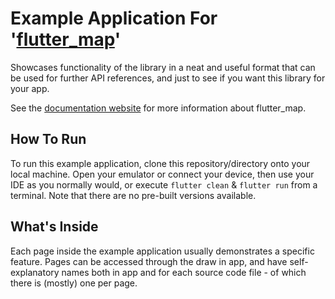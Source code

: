 # Example Application For '[flutter_map](https://github.com/fleaflet/flutter_map)'

Showcases functionality of the library in a neat and useful format that can be used for further API references, and just to see if you want this library for your app.

See the [documentation website](https://docs.fleaflet.dev/) for more information about flutter_map.

## How To Run

To run this example application, clone this repository/directory onto your local machine. Open your emulator or connect your device, then use your IDE as you normally would, or execute `flutter clean` & `flutter run` from a terminal. Note that there are no pre-built versions available.

## What's Inside

Each page inside the example application usually demonstrates a specific feature. Pages can be accessed through the draw in app, and have self-explanatory names both in app and for each source code file - of which there is (mostly) one per page.
